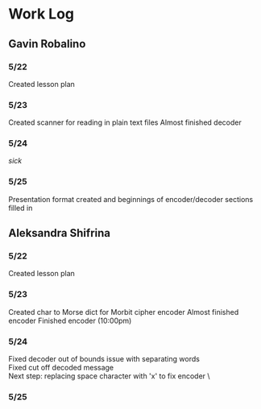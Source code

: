 # Work Log

## Gavin Robalino

### 5/22

Created lesson plan

### 5/23

Created scanner for reading in plain text files
Almost finished decoder

### 5/24

*sick*

### 5/25

Presentation format created and beginnings of encoder/decoder sections filled in

## Aleksandra Shifrina

### 5/22

Created lesson plan

### 5/23

Created char to Morse dict for Morbit cipher encoder
Almost finished encoder
Finished encoder (10:00pm)

### 5/24

Fixed decoder out of bounds issue with separating words  
Fixed cut off decoded message  
Next step: replacing space character with 'x' to fix encoder  \

### 5/25
